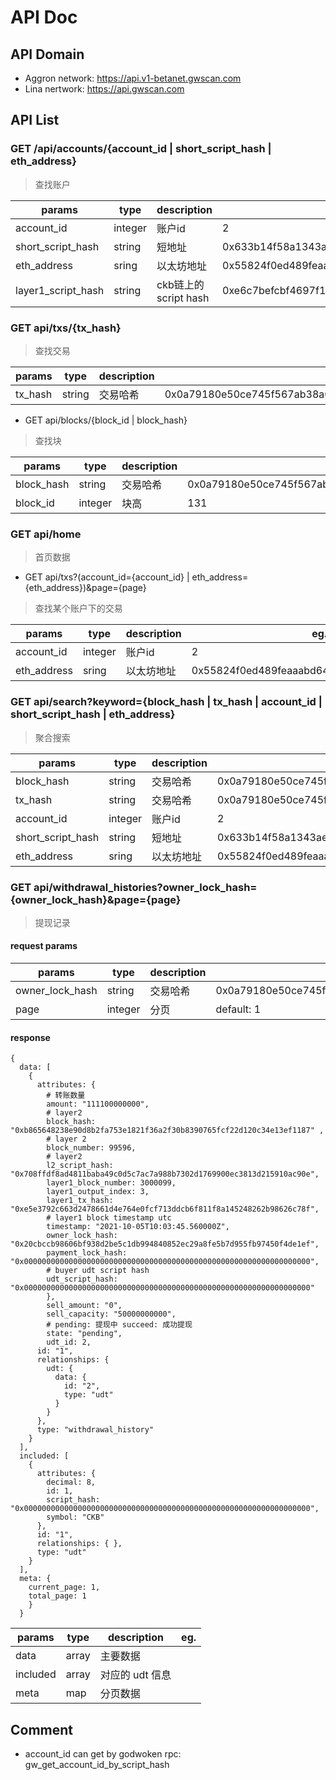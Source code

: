 # API Doc

## API Domain

- Aggron network: https://api.v1-betanet.gwscan.com
- Lina nertwork: https://api.gwscan.com

## API List
### GET /api/accounts/{account_id | short_script_hash | eth_address}

> 查找账户

|params|type|description|eg.|
|----|----|----|---|
|account_id|integer|账户id| 2|
|short_script_hash|string|短地址| 0x633b14f58a1343aeb43e9c68c8afb4c866ebb649|
|eth_address|sring|以太坊地址| 0x55824f0ed489feaaabd640459373dfb79c187dd2|
|layer1_script_hash|string|ckb链上的script hash| 0xe6c7befcbf4697f1a7f8f04ffb8de71f5304826af7bfce3e4d396483e935820a|

### GET api/txs/{tx_hash}
> 查找交易

|params|type|description|eg.|
|----|----|----|---|
|tx_hash|string|交易哈希| 0x0a79180e50ce745f567ab38a0dc957abace0a8ee8265ffd4ad2bfbb33f9ad09d|

- GET api/blocks/{block_id | block_hash}

> 查找块

|params|type|description|eg.|
|------|----|----|---|
|block_hash|string|交易哈希| 0x0a79180e50ce745f567ab38a0dc957abace0a8ee8265ffd4ad2bfbb33f9ad09d|
|block_id| integer|块高| 131|

### GET api/home
> 首页数据

- GET api/txs?(account_id={account_id} | eth_address={eth_address})&page={page}
> 查找某个账户下的交易

|params|type|description|eg.|
|----|----|----|---|
|account_id|integer|账户id| 2|
|eth_address|sring|以太坊地址| 0x55824f0ed489feaaabd640459373dfb79c187dd2|

### GET api/search?keyword={block_hash | tx_hash | account_id | short_script_hash | eth_address}
> 聚合搜索

|params|type|description|eg.|
|----|----|----|---|
|block_hash|string|交易哈希| 0x0a79180e50ce745f567ab38a0dc957abace0a8ee8265ffd4ad2bfbb33f9ad09d|
|tx_hash|string|交易哈希| 0x0a79180e50ce745f567ab38a0dc957abace0a8ee8265ffd4ad2bfbb33f9ad09d|
|account_id|integer|账户id| 2|
|short_script_hash|string|短地址| 0x633b14f58a1343aeb43e9c68c8afb4c866ebb649|
|eth_address|sring|以太坊地址| 0x55824f0ed489feaaabd640459373dfb79c187dd2|

### GET api/withdrawal_histories?owner_lock_hash={owner_lock_hash}&page={page}
> 提现记录

#### request params
|params|type|description|eg.|
|----|----|----|---|
|owner_lock_hash|string|交易哈希| 0x0a79180e50ce745f567ab38a0dc957abace0a8ee8265ffd4ad2bfbb33f9ad09d|
|page|integer|分页|default: 1|

#### response
```
{
  data: [
    {
      attributes: {
        # 转账数量
        amount: "111100000000",
        # layer2
        block_hash: "0xb865648238e90d8b2fa753e1821f36a2f30b8390765fcf22d120c34e13ef1187" ,
        # layer 2
        block_number: 99596,
        # layer2
        l2_script_hash: "0x708ffdf8ad4811baba49c0d5c7ac7a988b7302d1769900ec3813d215910ac90e",
        layer1_block_number: 3000099,
        layer1_output_index: 3,
        layer1_tx_hash: "0xe5e3792c663d2478661d4e764e0fcf713ddcb6f811f8a145248262b98626c78f",
        # layer1 block timestamp utc
        timestamp: "2021-10-05T10:03:45.560000Z",
        owner_lock_hash: "0x20cbccb98606bf938d2be5c1db994840852ec29a8fe5b7d955fb97450f4de1ef",
        payment_lock_hash: "0x0000000000000000000000000000000000000000000000000000000000000000",
        # buyer udt script hash
        udt_script_hash: "0x0000000000000000000000000000000000000000000000000000000000000000"
        },
        sell_amount: "0",
        sell_capacity: "50000000000",
        # pending: 提现中 succeed: 成功提现
        state: "pending",
        udt_id: 2,
      id: "1",
      relationships: {
        udt: {
          data: {
            id: "2",
            type: "udt"
          }
        }
      },
      type: "withdrawal_history"
    }
  ],
  included: [
    {
      attributes: {
        decimal: 8,
        id: 1,
        script_hash: "0x0000000000000000000000000000000000000000000000000000000000000000",
        symbol: "CKB"
      },
      id: "1",
      relationships: { },
      type: "udt"
    }
  ],
  meta: {
    current_page: 1,
    total_page: 1
    }
  }
```
|params|type|description|eg.|
|----|----|----|---|
|data|array|主要数据|
|included|array|对应的 udt 信息
|meta|map|分页数据|

## Comment
- account_id can get by godwoken rpc: gw_get_account_id_by_script_hash

